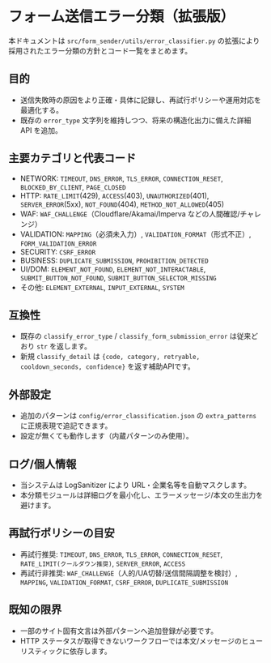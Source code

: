 # フォーム送信エラー分類（拡張版）

本ドキュメントは `src/form_sender/utils/error_classifier.py` の拡張により採用されたエラー分類の方針とコード一覧をまとめます。

## 目的
- 送信失敗時の原因をより正確・具体に記録し、再試行ポリシーや運用対応を最適化する。
- 既存の `error_type` 文字列を維持しつつ、将来の構造化出力に備えた詳細 API を追加。

## 主要カテゴリと代表コード
- NETWORK: `TIMEOUT`, `DNS_ERROR`, `TLS_ERROR`, `CONNECTION_RESET`, `BLOCKED_BY_CLIENT`, `PAGE_CLOSED`
- HTTP: `RATE_LIMIT`(429), `ACCESS`(403), `UNAUTHORIZED`(401), `SERVER_ERROR`(5xx), `NOT_FOUND`(404), `METHOD_NOT_ALLOWED`(405)
- WAF: `WAF_CHALLENGE`（Cloudflare/Akamai/Imperva などの人間確認/チャレンジ）
- VALIDATION: `MAPPING`（必須未入力）, `VALIDATION_FORMAT`（形式不正）, `FORM_VALIDATION_ERROR`
- SECURITY: `CSRF_ERROR`
- BUSINESS: `DUPLICATE_SUBMISSION`, `PROHIBITION_DETECTED`
- UI/DOM: `ELEMENT_NOT_FOUND`, `ELEMENT_NOT_INTERACTABLE`, `SUBMIT_BUTTON_NOT_FOUND`, `SUBMIT_BUTTON_SELECTOR_MISSING`
- その他: `ELEMENT_EXTERNAL`, `INPUT_EXTERNAL`, `SYSTEM`

## 互換性
- 既存の `classify_error_type` / `classify_form_submission_error` は従来どおり `str` を返します。
- 新規 `classify_detail` は `{code, category, retryable, cooldown_seconds, confidence}` を返す補助APIです。

## 外部設定
- 追加のパターンは `config/error_classification.json` の `extra_patterns` に正規表現で追記できます。
- 設定が無くても動作します（内蔵パターンのみ使用）。

## ログ/個人情報
- 当システムは LogSanitizer により URL・企業名等を自動マスクします。
- 本分類モジュールは詳細ログを最小化し、エラーメッセージ/本文の生出力を避けます。

## 再試行ポリシーの目安
- 再試行推奨: `TIMEOUT`, `DNS_ERROR`, `TLS_ERROR`, `CONNECTION_RESET`, `RATE_LIMIT(クールダウン推奨)`, `SERVER_ERROR`, `ACCESS`
- 再試行非推奨: `WAF_CHALLENGE`（人的/UA切替/送信間隔調整を検討）, `MAPPING`, `VALIDATION_FORMAT`, `CSRF_ERROR`, `DUPLICATE_SUBMISSION`

## 既知の限界
- 一部のサイト固有文言は外部パターンへ追加登録が必要です。
- HTTP ステータスが取得できないワークフローでは本文/メッセージのヒューリスティックに依存します。

